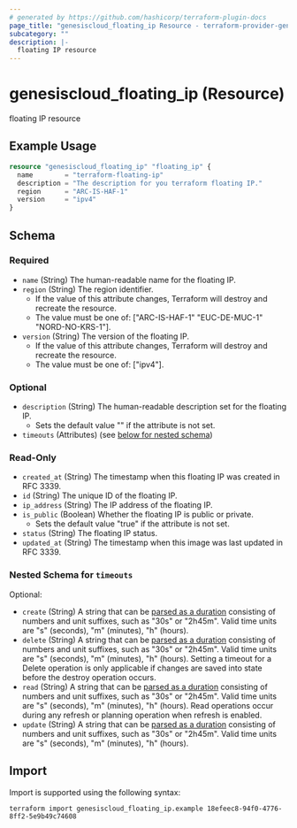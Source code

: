 ```yaml
---
# generated by https://github.com/hashicorp/terraform-plugin-docs
page_title: "genesiscloud_floating_ip Resource - terraform-provider-genesiscloud"
subcategory: ""
description: |-
  floating IP resource
---
```


# genesiscloud_floating_ip (Resource)

floating IP resource

## Example Usage

```terraform
resource "genesiscloud_floating_ip" "floating_ip" {
  name        = "terraform-floating-ip"
  description = "The description for you terraform floating IP."
  region      = "ARC-IS-HAF-1"
  version     = "ipv4"
}
```

<!-- schema generated by tfplugindocs -->
## Schema

### Required

- `name` (String) The human-readable name for the floating IP.
- `region` (String) The region identifier.
  - If the value of this attribute changes, Terraform will destroy and recreate the resource.
  - The value must be one of: ["ARC-IS-HAF-1" "EUC-DE-MUC-1" "NORD-NO-KRS-1"].
- `version` (String) The version of the floating IP.
  - If the value of this attribute changes, Terraform will destroy and recreate the resource.
  - The value must be one of: ["ipv4"].

### Optional

- `description` (String) The human-readable description set for the floating IP.
  - Sets the default value "" if the attribute is not set.
- `timeouts` (Attributes) (see [below for nested schema](#nestedatt--timeouts))

### Read-Only

- `created_at` (String) The timestamp when this floating IP was created in RFC 3339.
- `id` (String) The unique ID of the floating IP.
- `ip_address` (String) The IP address of the floating IP.
- `is_public` (Boolean) Whether the floating IP is public or private.
  - Sets the default value "true" if the attribute is not set.
- `status` (String) The floating IP status.
- `updated_at` (String) The timestamp when this image was last updated in RFC 3339.

<a id="nestedatt--timeouts"></a>
### Nested Schema for `timeouts`

Optional:

- `create` (String) A string that can be [parsed as a duration](https://pkg.go.dev/time#ParseDuration) consisting of numbers and unit suffixes, such as "30s" or "2h45m". Valid time units are "s" (seconds), "m" (minutes), "h" (hours).
- `delete` (String) A string that can be [parsed as a duration](https://pkg.go.dev/time#ParseDuration) consisting of numbers and unit suffixes, such as "30s" or "2h45m". Valid time units are "s" (seconds), "m" (minutes), "h" (hours). Setting a timeout for a Delete operation is only applicable if changes are saved into state before the destroy operation occurs.
- `read` (String) A string that can be [parsed as a duration](https://pkg.go.dev/time#ParseDuration) consisting of numbers and unit suffixes, such as "30s" or "2h45m". Valid time units are "s" (seconds), "m" (minutes), "h" (hours). Read operations occur during any refresh or planning operation when refresh is enabled.
- `update` (String) A string that can be [parsed as a duration](https://pkg.go.dev/time#ParseDuration) consisting of numbers and unit suffixes, such as "30s" or "2h45m". Valid time units are "s" (seconds), "m" (minutes), "h" (hours).

## Import

Import is supported using the following syntax:

```shell
terraform import genesiscloud_floating_ip.example 18efeec8-94f0-4776-8ff2-5e9b49c74608
```
